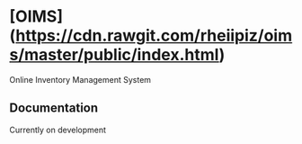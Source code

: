 # [OIMS] (https://cdn.rawgit.com/rheiipiz/oims/master/public/index.html)

Online Inventory Management System

## Documentation

Currently on development